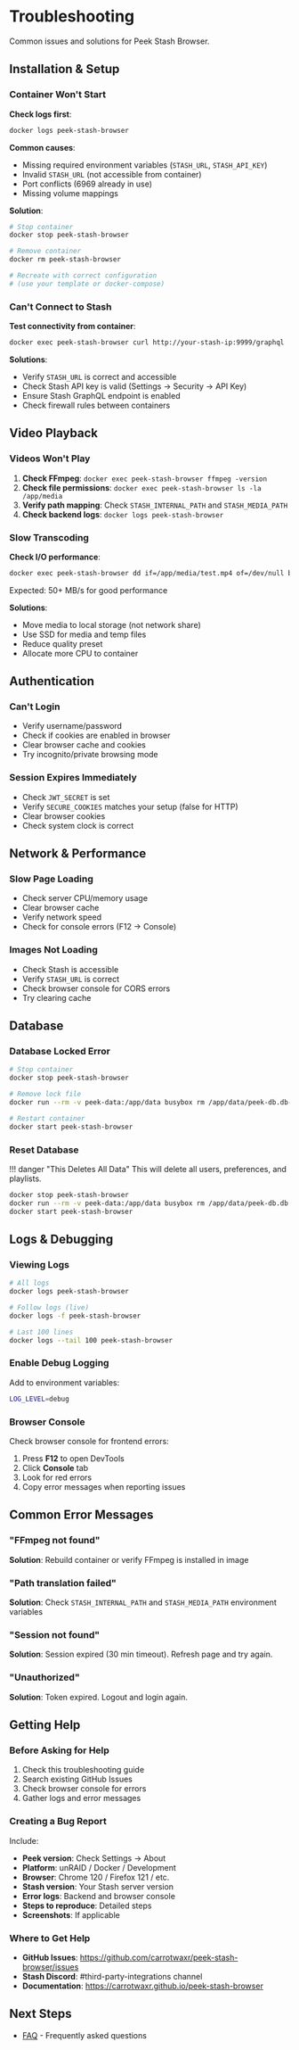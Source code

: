 # Troubleshooting

Common issues and solutions for Peek Stash Browser.

## Installation & Setup

### Container Won't Start

**Check logs first**:
```bash
docker logs peek-stash-browser
```

**Common causes**:
- Missing required environment variables (`STASH_URL`, `STASH_API_KEY`)
- Invalid `STASH_URL` (not accessible from container)
- Port conflicts (6969 already in use)
- Missing volume mappings

**Solution**:
```bash
# Stop container
docker stop peek-stash-browser

# Remove container
docker rm peek-stash-browser

# Recreate with correct configuration
# (use your template or docker-compose)
```

### Can't Connect to Stash

**Test connectivity from container**:
```bash
docker exec peek-stash-browser curl http://your-stash-ip:9999/graphql
```

**Solutions**:
- Verify `STASH_URL` is correct and accessible
- Check Stash API key is valid (Settings → Security → API Key)
- Ensure Stash GraphQL endpoint is enabled
- Check firewall rules between containers

## Video Playback

### Videos Won't Play

1. **Check FFmpeg**: `docker exec peek-stash-browser ffmpeg -version`
2. **Check file permissions**: `docker exec peek-stash-browser ls -la /app/media`
3. **Verify path mapping**: Check `STASH_INTERNAL_PATH` and `STASH_MEDIA_PATH`
4. **Check backend logs**: `docker logs peek-stash-browser`

### Slow Transcoding

**Check I/O performance**:
```bash
docker exec peek-stash-browser dd if=/app/media/test.mp4 of=/dev/null bs=1M count=100
```

Expected: 50+ MB/s for good performance

**Solutions**:
- Move media to local storage (not network share)
- Use SSD for media and temp files
- Reduce quality preset
- Allocate more CPU to container

## Authentication

### Can't Login

- Verify username/password
- Check if cookies are enabled in browser
- Clear browser cache and cookies
- Try incognito/private browsing mode

### Session Expires Immediately

- Check `JWT_SECRET` is set
- Verify `SECURE_COOKIES` matches your setup (false for HTTP)
- Clear browser cookies
- Check system clock is correct

## Network & Performance

### Slow Page Loading

- Check server CPU/memory usage
- Clear browser cache
- Verify network speed
- Check for console errors (F12 → Console)

### Images Not Loading

- Check Stash is accessible
- Verify `STASH_URL` is correct
- Check browser console for CORS errors
- Try clearing cache

## Database

### Database Locked Error

```bash
# Stop container
docker stop peek-stash-browser

# Remove lock file
docker run --rm -v peek-data:/app/data busybox rm /app/data/peek-db.db-wal

# Restart container
docker start peek-stash-browser
```

### Reset Database

!!! danger "This Deletes All Data"
    This will delete all users, preferences, and playlists.

```bash
docker stop peek-stash-browser
docker run --rm -v peek-data:/app/data busybox rm /app/data/peek-db.db
docker start peek-stash-browser
```

## Logs & Debugging

### Viewing Logs

```bash
# All logs
docker logs peek-stash-browser

# Follow logs (live)
docker logs -f peek-stash-browser

# Last 100 lines
docker logs --tail 100 peek-stash-browser
```

### Enable Debug Logging

Add to environment variables:
```bash
LOG_LEVEL=debug
```

### Browser Console

Check browser console for frontend errors:

1. Press **F12** to open DevTools
2. Click **Console** tab
3. Look for red errors
4. Copy error messages when reporting issues

## Common Error Messages

### "FFmpeg not found"

**Solution**: Rebuild container or verify FFmpeg is installed in image

### "Path translation failed"

**Solution**: Check `STASH_INTERNAL_PATH` and `STASH_MEDIA_PATH` environment variables

### "Session not found"

**Solution**: Session expired (30 min timeout). Refresh page and try again.

### "Unauthorized"

**Solution**: Token expired. Logout and login again.

## Getting Help

### Before Asking for Help

1. Check this troubleshooting guide
2. Search existing GitHub Issues
3. Check browser console for errors
4. Gather logs and error messages

### Creating a Bug Report

Include:

- **Peek version**: Check Settings → About
- **Platform**: unRAID / Docker / Development
- **Browser**: Chrome 120 / Firefox 121 / etc.
- **Stash version**: Your Stash server version
- **Error logs**: Backend and browser console
- **Steps to reproduce**: Detailed steps
- **Screenshots**: If applicable

### Where to Get Help

- **GitHub Issues**: https://github.com/carrotwaxr/peek-stash-browser/issues
- **Stash Discord**: #third-party-integrations channel
- **Documentation**: https://carrotwaxr.github.io/peek-stash-browser

## Next Steps

- [FAQ](faq.md) - Frequently asked questions

